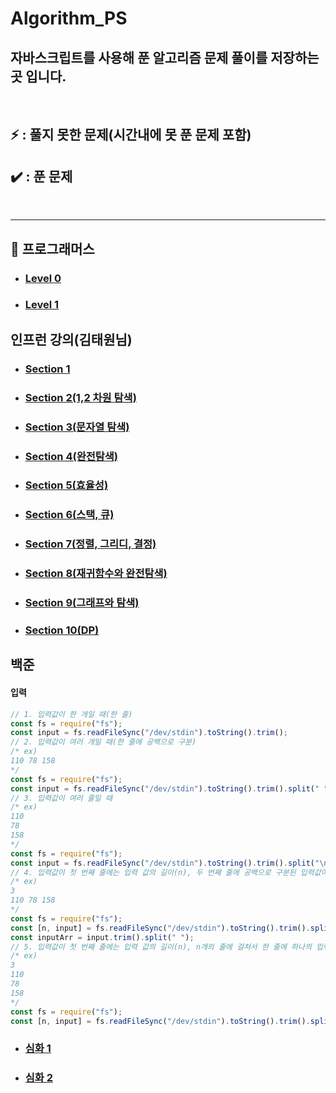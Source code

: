 # Algorithm_PS

## 자바스크립트를 사용해 푼 알고리즘 문제 풀이를 저장하는 곳 입니다.

<br>

## ⚡ : 풀지 못한 문제(시간내에 못 푼 문제 포함)

## ✔️ : 푼 문제

<br>

---

## 📁 프로그래머스

- ### [Level 0](./Programmers/level0/README.md)
- ### [Level 1](./Programmers/Level1/README.md)

## 인프런 강의(김태원님)

- ### [Section 1](./inflearn/section1/README.md)
- ### [Section 2(1,2 차원 탐색)](./inflearn/section2/README.md)
- ### [Section 3(문자열 탐색)](./inflearn/section3/README.md)
- ### [Section 4(완전탐색)](./inflearn/section4/README.md)
- ### [Section 5(효율성)](./inflearn/section5/README.md)
- ### [Section 6(스택, 큐)](./inflearn/section6/README.md)
- ### [Section 7(정렬, 그리디, 결정)](./inflearn/section7/README.md)
- ### [Section 8(재귀함수와 완전탐색)](./inflearn/section8/README.md)
- ### [Section 9(그래프와 탐색)](./inflearn/section9/README.md)
- ### [Section 10(DP)](./inflearn/section10/README.md)

## 백준

#### 입력

```js
// 1. 입력값이 한 개일 때(한 줄)
const fs = require("fs");
const input = fs.readFileSync("/dev/stdin").toString().trim();
// 2. 입력값이 여러 개일 때(한 줄에 공백으로 구분)
/* ex)
110 78 158
*/
const fs = require("fs");
const input = fs.readFileSync("/dev/stdin").toString().trim().split(" ");
// 3. 입력값이 여러 줄일 때
/* ex)
110
78
158
*/
const fs = require("fs");
const input = fs.readFileSync("/dev/stdin").toString().trim().split("\n");
// 4. 입력값이 첫 번째 줄에는 입력 값의 길이(n), 두 번째 줄에 공백으로 구분된 입력값이 주어질 때
/* ex)
3
110 78 158
*/
const fs = require("fs");
const [n, input] = fs.readFileSync("/dev/stdin").toString().trim().split("\n");
const inputArr = input.trim().split(" ");
// 5. 입력값이 첫 번째 줄에는 입력 값의 길이(n), n개의 줄에 걸쳐서 한 줄에 하나의 입력값이 주어질 때
/* ex)
3
110
78
158
*/
const fs = require("fs");
const [n, input] = fs.readFileSync("/dev/stdin").toString().trim().split("\n");
```

- ### [심화 1](./Baekjoon/intense/README.md)
- ### [심화 2](./Baekjoon/intense2/README.md)
